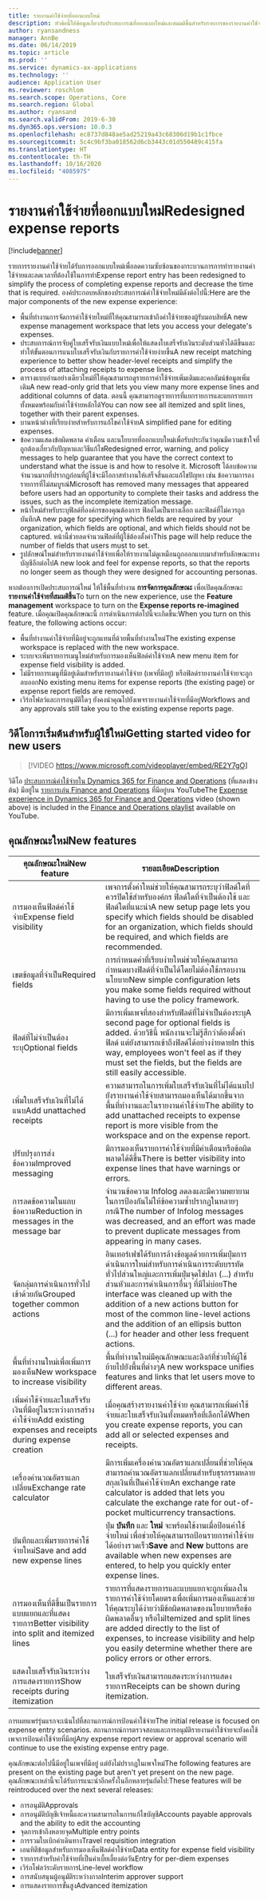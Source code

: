 ```yaml
---
title: รายงานค่าใช้จ่ายที่ออกแบบใหม่
description: หัวข้อนี้ให้ข้อมูลเกี่ยวกับประสบการณ์ที่ออกแบบใหม่และสมมติขึ้นสำหรับรายการของรายงานค่าใช้จ่ายใน Microsoft Dynamics 365 Finance ประสบการณ์ใหม่นี้ช่วยลดขั้นตอนการกรอกรายงานค่าใช้จ่ายและลดเวลาที่ต้องใช้
author: ryansandness
manager: AnnBe
ms.date: 06/14/2019
ms.topic: article
ms.prod: ''
ms.service: dynamics-ax-applications
ms.technology: ''
audience: Application User
ms.reviewer: roschlom
ms.search.scope: Operations, Core
ms.search.region: Global
ms.author: ryansand
ms.search.validFrom: 2019-6-30
ms.dyn365.ops.version: 10.0.3
ms.openlocfilehash: ec8737d848ae5ad25219a43c68306d19b1c1fbce
ms.sourcegitcommit: 5c4c9bf3ba018562d6cb3443c01d550489c415fa
ms.translationtype: HT
ms.contentlocale: th-TH
ms.lasthandoff: 10/16/2020
ms.locfileid: "4085975"
---
```

# <a name="redesigned-expense-reports"></a><span data-ttu-id="547f1-104">รายงานค่าใช้จ่ายที่ออกแบบใหม่</span><span class="sxs-lookup"><span data-stu-id="547f1-104">Redesigned expense reports</span></span>
[!include[banner](../includes/banner.md)]

<span data-ttu-id="547f1-105">รายการรายงานค่าใช้จ่ายได้รับการออกแบบใหม่เพื่อลดความซับซ้อนของกระบวนการการทำรายงานค่าใช้จ่ายและลดเวลาที่ต้องใช้ในการทำ</span><span class="sxs-lookup"><span data-stu-id="547f1-105">Expense report entry has been redesigned to simplify the process of completing expense reports and decrease the time that is required.</span></span> <span data-ttu-id="547f1-106">องค์ประกอบหลักของประสบการณ์ค่าใช้จ่ายใหม่มีดังต่อไปนี้:</span><span class="sxs-lookup"><span data-stu-id="547f1-106">Here are the major components of the new expense experience:</span></span>

- <span data-ttu-id="547f1-107">พื้นที่ทำงานการจัดการค่าใช้จ่ายใหม่ที่ให้คุณสามารถเข้าถึงค่าใช้จ่ายของผู้รับมอบสิทธิ์</span><span class="sxs-lookup"><span data-stu-id="547f1-107">A new expense management workspace that lets you access your delegate's expenses.</span></span>
- <span data-ttu-id="547f1-108">ประสบการณ์การจับคู่ใบเสร็จรับเงินแบบใหม่เพื่อให้แสดงใบเสร็จรับเงินระดับส่วนหัวได้ดีขึ้นและทำให้ขั้นตอนการแนบใบเสร็จรับเงินกับรายการค่าใช้จ่ายง่ายขึ้น</span><span class="sxs-lookup"><span data-stu-id="547f1-108">A new receipt matching experience to better show header-level receipts and simplify the process of attaching receipts to expense lines.</span></span>
- <span data-ttu-id="547f1-109">ตารางแบบอ่านอย่างเดียวใหม่ที่ให้คุณสามารถดูรายการค่าใช้จ่ายเพิ่มเติมและคอลัมน์ข้อมูลเพิ่มเติม</span><span class="sxs-lookup"><span data-stu-id="547f1-109">A new read-only grid that lets you view many more expense lines and additional columns of data.</span></span> <span data-ttu-id="547f1-110">ตอนนี้ คุณสามารถดูรายการที่แยกรายการและแยกรายการทั้งหมดพร้อมกับค่าใช้จ่ายหลักได้</span><span class="sxs-lookup"><span data-stu-id="547f1-110">You can now see all itemized and split lines, together with their parent expenses.</span></span>
- <span data-ttu-id="547f1-111">บานหน้าต่างที่เรียบง่ายสำหรับการแก้ไขค่าใช้จ่าย</span><span class="sxs-lookup"><span data-stu-id="547f1-111">A simplified pane for editing expenses.</span></span>
- <span data-ttu-id="547f1-112">ข้อความแสดงข้อผิดพลาด คำเตือน และนโยบายที่ออกแบบใหม่เพื่อรับประกันว่าคุณมีความเข้าใจที่ถูกต้องเกี่ยวกับปัญหาและวิธีแก้ไข</span><span class="sxs-lookup"><span data-stu-id="547f1-112">Redesigned error, warning, and policy messages to help guarantee that you have the correct context to understand what the issue is and how to resolve it.</span></span> <span data-ttu-id="547f1-113">Microsoft ได้ลบข้อความจำนวนมากที่ปรากฏก่อนที่ผู้ใช้จะมีโอกาสทำงานให้เสร็จสิ้นและแก้ไขปัญหา เช่น ข้อความการลงรายการที่ไม่สมบูรณ์</span><span class="sxs-lookup"><span data-stu-id="547f1-113">Microsoft has removed many messages that appeared before users had an opportunity to complete their tasks and address the issues, such as the incomplete itemization message.</span></span>
- <span data-ttu-id="547f1-114">หน้าใหม่สำหรับระบุฟิลด์ที่องค์กรของคุณต้องการ ฟิลด์ใดเป็นทางเลือก และฟิลด์ที่ไม่ควรถูกบันทึก</span><span class="sxs-lookup"><span data-stu-id="547f1-114">A new page for specifying which fields are required by your organization, which fields are optional, and which fields should not be captured.</span></span> <span data-ttu-id="547f1-115">หน้านี้ช่วยลดจำนวนฟิลด์ที่ผู้ใช้ต้องตั้งค่า</span><span class="sxs-lookup"><span data-stu-id="547f1-115">This page will help reduce the number of fields that users must to set.</span></span>
- <span data-ttu-id="547f1-116">รูปลักษณ์ใหม่สำหรับรายงานค่าใช้จ่ายเพื่อให้รายงานไม่ดูเหมือนถูกออกแบบมาสำหรับลักษณะทางบัญชีอีกต่อไป</span><span class="sxs-lookup"><span data-stu-id="547f1-116">A new look and feel for expense reports, so that the reports no longer seem as though they were designed for accounting personas.</span></span>

<span data-ttu-id="547f1-117">หากต้องการเปิดประสบการณ์ใหม่ ให้ใช้พื้นที่ทำงาน **การจัดการคุณลักษณะ** เพื่อเปิดคุณลักษณะ **รายงานค่าใช้จ่ายที่สมมติขึ้น**</span><span class="sxs-lookup"><span data-stu-id="547f1-117">To turn on the new experience, use the **Feature management** workspace to turn on the **Expense reports re-imagined** feature.</span></span> <span data-ttu-id="547f1-118">เมื่อคุณเปิดคุณลักษณะนี้ การดำเนินการต่อไปนี้จะเกิดขึ้น:</span><span class="sxs-lookup"><span data-stu-id="547f1-118">When you turn on this feature, the following actions occur:</span></span>

- <span data-ttu-id="547f1-119">พื้นที่ทำงานค่าใช้จ่ายที่มีอยู่จะถูกแทนที่ด้วยพื้นที่ทำงานใหม่</span><span class="sxs-lookup"><span data-stu-id="547f1-119">The existing expense workspace is replaced with the new workspace.</span></span>
- <span data-ttu-id="547f1-120">ระบบจะเพิ่มรายการเมนูใหม่สำหรับการมองเห็นฟิลด์ค่าใช้จ่าย</span><span class="sxs-lookup"><span data-stu-id="547f1-120">A new menu item for expense field visibility is added.</span></span>
- <span data-ttu-id="547f1-121">ไม่มีรายการเมนูที่มีอยู่เดิมสำหรับรายงานค่าใช้จ่าย (เพจที่มีอยู่) หรือฟิลด์รายงานค่าใช้จ่ายจะถูกลบออก</span><span class="sxs-lookup"><span data-stu-id="547f1-121">No existing menu items for expense reports (the existing page) or expense report fields are removed.</span></span>
- <span data-ttu-id="547f1-122">เวิร์กโฟลว์และการอนุมัติใดๆ ยังคงนำคุณไปยังเพจรายงานค่าใช้จ่ายที่มีอยู่</span><span class="sxs-lookup"><span data-stu-id="547f1-122">Workflows and any approvals still take you to the existing expense reports page.</span></span>

## <a name="getting-started-video-for-new-users"></a><span data-ttu-id="547f1-123">วิดีโอการเริ่มต้นสำหรับผู้ใช้ใหม่</span><span class="sxs-lookup"><span data-stu-id="547f1-123">Getting started video for new users</span></span>

> [!VIDEO https://www.microsoft.com/videoplayer/embed/RE2Y7gO]

<span data-ttu-id="547f1-124">วิดีโอ [ประสบการณ์ค่าใช้จ่ายใน Dynamics 365 for Finance and Operations](https://youtu.be/Ocy-MsTvEE0) (ที่แสดงข้างต้น) มีอยู่ใน [รายการเล่น Finance and Operations](https://www.youtube.com/playlist?list=PLcakwueIHoT_SYfIaPGoOhloFoCXiUSyW) ที่มีอยู่บน YouTube</span><span class="sxs-lookup"><span data-stu-id="547f1-124">The [Expense experience in Dynamics 365 for Finance and Operations](https://youtu.be/Ocy-MsTvEE0) video (shown above) is included in the [Finance and Operations playlist](https://www.youtube.com/playlist?list=PLcakwueIHoT_SYfIaPGoOhloFoCXiUSyW) available on YouTube.</span></span>

## <a name="new-features"></a><span data-ttu-id="547f1-125">คุณลักษณะใหม่</span><span class="sxs-lookup"><span data-stu-id="547f1-125">New features</span></span>

| <span data-ttu-id="547f1-126">คุณลักษณะใหม่</span><span class="sxs-lookup"><span data-stu-id="547f1-126">New feature</span></span> | <span data-ttu-id="547f1-127">รายละเอียด</span><span class="sxs-lookup"><span data-stu-id="547f1-127">Description</span></span> |
|---|----|
| <span data-ttu-id="547f1-128">การมองเห็นฟิลด์ค่าใช้จ่าย</span><span class="sxs-lookup"><span data-stu-id="547f1-128">Expense field visibility</span></span> | <span data-ttu-id="547f1-129">เพจการตั้งค่าใหม่ช่วยให้คุณสามารถระบุว่าฟิลด์ใดที่ควรปิดใช้สำหรับองค์กร ฟิลด์ใดที่จำเป็นต้องใช้ และฟิลด์ใดที่แนะนำ</span><span class="sxs-lookup"><span data-stu-id="547f1-129">A new setup page lets you specify which fields should be disabled for an organization, which fields should be required, and which fields are recommended.</span></span> |
| <span data-ttu-id="547f1-130">เขตข้อมูลที่จำเป็น</span><span class="sxs-lookup"><span data-stu-id="547f1-130">Required fields</span></span> | <span data-ttu-id="547f1-131">การกำหนดค่าที่เรียบง่ายใหม่ช่วยให้คุณสามารถกำหนดบางฟิลด์ที่จำเป็นได้โดยไม่ต้องใช้กรอบงานนโยบาย</span><span class="sxs-lookup"><span data-stu-id="547f1-131">New simple configuration lets you make some fields required without having to use the policy framework.</span></span> |
| <span data-ttu-id="547f1-132">ฟิลด์ที่ไม่จำเป็นต้องระบุ</span><span class="sxs-lookup"><span data-stu-id="547f1-132">Optional fields</span></span> | <span data-ttu-id="547f1-133">มีการเพิ่มเพจที่สองสำหรับฟิลด์ที่ไม่จำเป็นต้องระบุ</span><span class="sxs-lookup"><span data-stu-id="547f1-133">A second page for optional fields is added.</span></span> <span data-ttu-id="547f1-134">ด้วยวิธีนี้ พนักงานจะไม่รู้สึกว่าต้องตั้งค่าฟิลด์ แต่ยังสามารถเข้าถึงฟิลด์ได้อย่างง่ายดาย</span><span class="sxs-lookup"><span data-stu-id="547f1-134">In this way, employees won't feel as if they must set the fields, but the fields are still easily accessible.</span></span> |
| <span data-ttu-id="547f1-135">เพิ่มใบเสร็จรับเงินที่ไม่ได้แนบ</span><span class="sxs-lookup"><span data-stu-id="547f1-135">Add unattached receipts</span></span> | <span data-ttu-id="547f1-136">ความสามารถในการเพิ่มใบเสร็จรับเงินที่ไม่ได้แนบไปยังรายงานค่าใช้จ่ายสามารถมองเห็นได้มากขึ้นจากพื้นที่ทำงานและในรายงานค่าใช้จ่าย</span><span class="sxs-lookup"><span data-stu-id="547f1-136">The ability to add unattached receipts to expense report is more visible from the workspace and on the expense report.</span></span> |
| <span data-ttu-id="547f1-137">ปรับปรุงการส่งข้อความ</span><span class="sxs-lookup"><span data-stu-id="547f1-137">Improved messaging</span></span> | <span data-ttu-id="547f1-138">มีการมองเห็นรายการค่าใช้จ่ายที่มีคำเตือนหรือข้อผิดพลาดได้ดีขึ้น</span><span class="sxs-lookup"><span data-stu-id="547f1-138">There is better visibility into expense lines that have warnings or errors.</span></span> |
| <span data-ttu-id="547f1-139">การลดข้อความในแถบข้อความ</span><span class="sxs-lookup"><span data-stu-id="547f1-139">Reduction in messages in the message bar</span></span>| <span data-ttu-id="547f1-140">จำนวนข้อความ Infolog ลดลงและมีความพยายามในการป้องกันไม่ให้ข้อความซ้ำปรากฏในหลายๆ กรณี</span><span class="sxs-lookup"><span data-stu-id="547f1-140">The number of Infolog messages was decreased, and an effort was made to prevent duplicate messages from appearing in many cases.</span></span> |
| <span data-ttu-id="547f1-141">จัดกลุ่มการดำเนินการทั่วไปเข้าด้วยกัน</span><span class="sxs-lookup"><span data-stu-id="547f1-141">Grouped together common actions</span></span> | <span data-ttu-id="547f1-142">อินเทอร์เฟซได้รับการล้างข้อมูลด้วยการเพิ่มปุ่มการดำเนินการใหม่สำหรับการดำเนินการระดับบรรทัดทั่วไปส่วนใหญ่และการเพิ่มปุ่มจุดไข่ปลา (...) สำหรับส่วนหัวและการดำเนินการอื่นๆ ที่มีไม่บ่อย</span><span class="sxs-lookup"><span data-stu-id="547f1-142">The interface was cleaned up with the addition of a new actions button for most of the common line-level actions and the addition of an ellipsis button (...) for header and other less frequent actions.</span></span> |
| <span data-ttu-id="547f1-143">พื้นที่ทำงานใหม่เพื่อเพิ่มการมองเห็น</span><span class="sxs-lookup"><span data-stu-id="547f1-143">New workspace to increase visibility</span></span> | <span data-ttu-id="547f1-144">พื้นที่ทำงานใหม่มีคุณลักษณะและลิงก์ที่ช่วยให้ผู้ใช้ย้ายไปยังพื้นที่ต่างๆ</span><span class="sxs-lookup"><span data-stu-id="547f1-144">A new workspace unifies features and links that let users move to different areas.</span></span> |
| <span data-ttu-id="547f1-145">เพิ่มค่าใช้จ่ายและใบเสร็จรับเงินที่มีอยู่ในระหว่างการสร้างค่าใช้จ่าย</span><span class="sxs-lookup"><span data-stu-id="547f1-145">Add existing expenses and receipts during expense creation</span></span> | <span data-ttu-id="547f1-146">เมื่อคุณสร้างรายงานค่าใช้จ่าย คุณสามารถเพิ่มค่าใช้จ่ายและใบเสร็จรับเงินทั้งหมดหรือที่เลือกได้</span><span class="sxs-lookup"><span data-stu-id="547f1-146">When you create expense reports, you can add all or selected expenses and receipts.</span></span> |
| <span data-ttu-id="547f1-147">เครื่องคำนวณอัตราแลกเปลี่ยน</span><span class="sxs-lookup"><span data-stu-id="547f1-147">Exchange rate calculator</span></span> | <span data-ttu-id="547f1-148">มีการเพิ่มเครื่องคำนวณอัตราแลกเปลี่ยนที่ช่วยให้คุณสามารถคำนวณอัตราแลกเปลี่ยนสำหรับธุรกรรมหลายสกุลเงินที่เป็นค่าใช้จ่าย</span><span class="sxs-lookup"><span data-stu-id="547f1-148">An exchange rate calculator is added that lets you calculate the exchange rate for out-of-pocket multicurrency transactions.</span></span> |
| <span data-ttu-id="547f1-149">บันทึกและเพิ่มรายการค่าใช้จ่ายใหม่</span><span class="sxs-lookup"><span data-stu-id="547f1-149">Save and add new expense lines</span></span> | <span data-ttu-id="547f1-150">ปุ่ม **บันทึก** และ **ใหม่** จะพร้อมใช้งานเมื่อป้อนค่าใช้จ่ายใหม่ เพื่อช่วยให้คุณสามารถป้อนรายการค่าใช้จ่ายได้อย่างรวดเร็ว</span><span class="sxs-lookup"><span data-stu-id="547f1-150">**Save** and **New** buttons are available when new expenses are entered, to help you quickly enter expense lines.</span></span> |
| <span data-ttu-id="547f1-151">การมองเห็นที่ดีขึ้นเป็นรายการแบบแยกและที่แสดงรายการ</span><span class="sxs-lookup"><span data-stu-id="547f1-151">Better visibility into split and itemized lines</span></span> | <span data-ttu-id="547f1-152">รายการที่แสดงรายการและแบบแยกจะถูกเพิ่มลงในรายการค่าใช้จ่ายโดยตรงเพื่อเพิ่มการมองเห็นและช่วยให้คุณระบุได้ง่ายว่ามีข้อผิดพลาดของนโยบายหรือข้อผิดพลาดอื่นๆ หรือไม่</span><span class="sxs-lookup"><span data-stu-id="547f1-152">Itemized and split lines are added directly to the list of expenses, to increase visibility and help you easily determine whether there are policy errors or other errors.</span></span> |
| <span data-ttu-id="547f1-153">แสดงใบเสร็จรับเงินระหว่างการแสดงรายการ</span><span class="sxs-lookup"><span data-stu-id="547f1-153">Show receipts during itemization</span></span> | <span data-ttu-id="547f1-154">ใบเสร็จรับเงินสามารถแสดงระหว่างการแสดงรายการ</span><span class="sxs-lookup"><span data-stu-id="547f1-154">Receipts can be shown during itemization.</span></span> |

<span data-ttu-id="547f1-155">การเผยแพร่รุ่นแรกจะเน้นไปที่สถานการณ์การป้อนค่าใช้จ่าย</span><span class="sxs-lookup"><span data-stu-id="547f1-155">The initial release is focused on expense entry scenarios.</span></span> <span data-ttu-id="547f1-156">สถานการณ์การตรวจสอบและการอนุมัติรายงานค่าใช้จ่ายจะยังคงใช้เพจการป้อนค่าใช้จ่ายที่มีอยู่</span><span class="sxs-lookup"><span data-stu-id="547f1-156">Any expense report review or approval scenario will continue to use the existing expense entry page.</span></span>

<span data-ttu-id="547f1-157">คุณลักษณะต่อไปนี้มีอยู่ในเพจที่มีอยู่ แต่ยังไม่ปรากฏในเพจใหม่</span><span class="sxs-lookup"><span data-stu-id="547f1-157">The following features are present on the existing page but aren't yet present on the new page.</span></span> <span data-ttu-id="547f1-158">คุณลักษณะเหล่านี้จะได้รับการแนะนำอีกครั้งในอีกหลายรุ่นถัดไป:</span><span class="sxs-lookup"><span data-stu-id="547f1-158">These features will be reintroduced over the next several releases:</span></span>

- <span data-ttu-id="547f1-159">การอนุมัติ</span><span class="sxs-lookup"><span data-stu-id="547f1-159">Approvals</span></span>
- <span data-ttu-id="547f1-160">การอนุมัติบัญชีเจ้าหนี้และความสามารถในการแก้ไขบัญชี</span><span class="sxs-lookup"><span data-stu-id="547f1-160">Accounts payable approvals and the ability to edit the accounting</span></span>
- <span data-ttu-id="547f1-161">จุดการเข้าถึงหลายจุด</span><span class="sxs-lookup"><span data-stu-id="547f1-161">Multiple entry points</span></span>
- <span data-ttu-id="547f1-162">การรวมใบเบิกค่าเดินทาง</span><span class="sxs-lookup"><span data-stu-id="547f1-162">Travel requisition integration</span></span>
- <span data-ttu-id="547f1-163">เอนทิตีข้อมูลสำหรับการมองเห็นฟิลด์ค่าใช้จ่าย</span><span class="sxs-lookup"><span data-stu-id="547f1-163">Data entity for expense field visibility</span></span>
- <span data-ttu-id="547f1-164">รายการสำหรับค่าใช้จ่ายที่เป็นค่าเบี้ยเลี้ยงต่อวัน</span><span class="sxs-lookup"><span data-stu-id="547f1-164">Entry for per-diem expenses</span></span>
- <span data-ttu-id="547f1-165">เวิร์กโฟลว์ระดับรายการ</span><span class="sxs-lookup"><span data-stu-id="547f1-165">Line-level workflow</span></span>
- <span data-ttu-id="547f1-166">การสนับสนุนผู้อนุมัติระหว่างกาล</span><span class="sxs-lookup"><span data-stu-id="547f1-166">Interim approver support</span></span>
- <span data-ttu-id="547f1-167">การแสดงรายการขั้นสูง</span><span class="sxs-lookup"><span data-stu-id="547f1-167">Advanced itemization</span></span>

